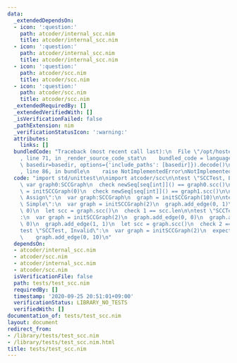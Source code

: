 ```yaml
---
data:
  _extendedDependsOn:
  - icon: ':question:'
    path: atcoder/internal_scc.nim
    title: atcoder/internal_scc.nim
  - icon: ':question:'
    path: atcoder/internal_scc.nim
    title: atcoder/internal_scc.nim
  - icon: ':question:'
    path: atcoder/scc.nim
    title: atcoder/scc.nim
  - icon: ':question:'
    path: atcoder/scc.nim
    title: atcoder/scc.nim
  _extendedRequiredBy: []
  _extendedVerifiedWith: []
  _isVerificationFailed: false
  _pathExtension: nim
  _verificationStatusIcon: ':warning:'
  attributes:
    links: []
  bundledCode: "Traceback (most recent call last):\n  File \"/opt/hostedtoolcache/Python/3.9.6/x64/lib/python3.9/site-packages/onlinejudge_verify/documentation/build.py\"\
    , line 71, in _render_source_code_stat\n    bundled_code = language.bundle(stat.path,\
    \ basedir=basedir, options={'include_paths': [basedir]}).decode()\n  File \"/opt/hostedtoolcache/Python/3.9.6/x64/lib/python3.9/site-packages/onlinejudge_verify/languages/nim.py\"\
    , line 86, in bundle\n    raise NotImplementedError\nNotImplementedError\n"
  code: "import std/unittest\n\nimport atcoder/scc\n\ntest \"SCCTest, Empty\":\n \
    \ var graph0:SCCGraph\n  check newSeq[seq[int]]() == graph0.scc()\n  var graph1\
    \ = initSCCGraph(0)\n  check newSeq[seq[int]]() == graph1.scc()\n\ntest \"SCCTest,\
    \ Assign\":\n  var graph:SCCGraph\n  graph = initSCCGraph(10)\n\ntest \"SCCTest,\
    \ Simple\":\n  var graph = initSCCGraph(2)\n  graph.add_edge(0, 1)\n  graph.add_edge(1,\
    \ 0)\n  let scc = graph.scc()\n  check 1 == scc.len\n\ntest \"SCCTest, SelfLoop\"\
    :\n  var graph = initSCCGraph(2)\n  graph.add_edge(0, 0)\n  graph.add_edge(0,\
    \ 0)\n  graph.add_edge(1, 1)\n  let scc = graph.scc()\n  check 2 == scc.len\n\n\
    test \"SCCTest, Invalid\":\n  var graph = initSCCGraph(2)\n  expect AssertionError:\n\
    \    graph.add_edge(0, 10)\n"
  dependsOn:
  - atcoder/internal_scc.nim
  - atcoder/scc.nim
  - atcoder/internal_scc.nim
  - atcoder/scc.nim
  isVerificationFile: false
  path: tests/test_scc.nim
  requiredBy: []
  timestamp: '2020-09-25 20:51:01+09:00'
  verificationStatus: LIBRARY_NO_TESTS
  verifiedWith: []
documentation_of: tests/test_scc.nim
layout: document
redirect_from:
- /library/tests/test_scc.nim
- /library/tests/test_scc.nim.html
title: tests/test_scc.nim
---
```

